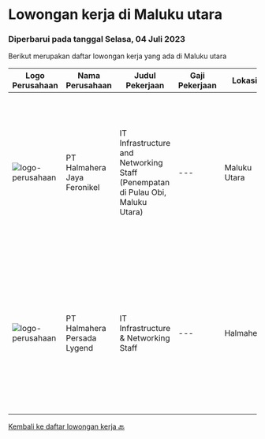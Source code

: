 
  # Lowongan kerja di Maluku utara

  ### Diperbarui pada tanggal Selasa, 04 Juli 2023

  Berikut merupakan daftar lowongan kerja yang ada di Maluku utara

  |Logo Perusahaan | Nama Perusahaan | Judul Pekerjaan | Gaji Pekerjaan | Lokasi | Deskripsi | Tanggal diunggah | Pranala |
  | -------------- | --------------- | --------------- | --------- | --------- | -------------- | ------- | ----------- |
  |![logo-perusahaan](https://image-service-cdn.seek.com.au/4dfff60bdf5f4cac2c3961f1d7b6bc34bac622eb/ee4dce1061f3f616224767ad58cb2fc751b8d2dc)|PT Halmahera Jaya Feronikel|IT Infrastructure and Networking Staff (Penempatan di Pulau Obi, Maluku Utara)|---|Maluku Utara|Job Description : Provide technical support to the development of the infrastructure systems and services Define, order, and monitor installation and...|Jumat, 30 Juni 2023|https://www.jobstreet.co.id/id/job/it-infrastructure-and-networking-staff-penempatan-di-pulau-obi-maluku-utara-4389204?token=0~be6e77fd-4dc6-48c4-a333-0a5938caf305&sectionRank=1&jobId=jobstreet-id-job-4389204|
|![logo-perusahaan](https://i.ibb.co/sqvTCh9/112815900-stock-vector-no-image-available-icon-flat-vector.webp)|PT Halmahera Persada Lygend|IT Infrastructure & Networking Staff|---|Halmahera|Job Description : Provide technical support to the development of the infrastructure systems and services Define, order, and monitor installation and...|Jumat, 09 Juni 2023|https://www.jobstreet.co.id/id/job/it-infrastructure-networking-staff-4365216?token=0~be6e77fd-4dc6-48c4-a333-0a5938caf305&sectionRank=2&jobId=jobstreet-id-job-4365216|


  [Kembali ke daftar lowongan kerja 🔙](../README.md#daftar-lowongan-kerja)
  
